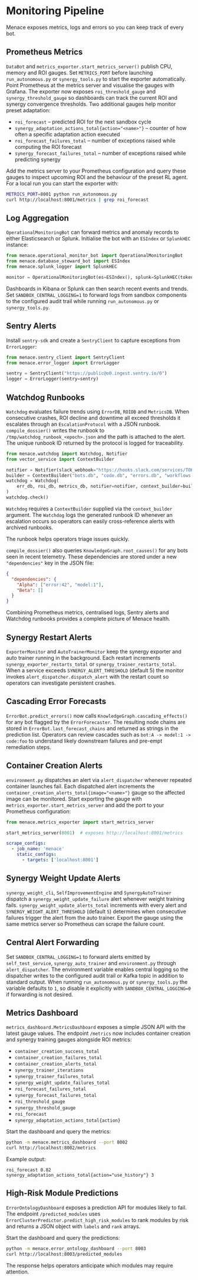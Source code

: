 # Monitoring Pipeline

Menace exposes metrics, logs and errors so you can keep track of every bot.

## Prometheus Metrics

`DataBot` and `metrics_exporter.start_metrics_server()` publish CPU, memory and
ROI gauges. Set `METRICS_PORT` before launching `run_autonomous.py` or
`synergy_tools.py` to start the exporter automatically. Point Prometheus at the
metrics server and visualise the gauges with Grafana. The exporter now exposes
`roi_threshold_gauge` and `synergy_threshold_gauge` so dashboards can track the
current ROI and synergy convergence thresholds. Two additional gauges help
monitor preset adaptation:

- `roi_forecast` – predicted ROI for the next sandbox cycle
- `synergy_adaptation_actions_total{action="<name>"}` – counter of how often a
  specific adaptation action executed
- `roi_forecast_failures_total` – number of exceptions raised while computing the ROI forecast
- `synergy_forecast_failures_total` – number of exceptions raised while predicting synergy

Add the metrics server to your Prometheus configuration and query these gauges
to inspect upcoming ROI and the behaviour of the preset RL agent.
For a local run you can start the exporter with:

```bash
METRICS_PORT=8001 python run_autonomous.py
curl http://localhost:8001/metrics | grep roi_forecast
```

## Log Aggregation

`OperationalMonitoringBot` can forward metrics and anomaly records to either
Elasticsearch or Splunk. Initialise the bot with an `ESIndex` or `SplunkHEC`
instance:

```python
from menace.operational_monitor_bot import OperationalMonitoringBot
from menace.database_steward_bot import ESIndex
from menace.splunk_logger import SplunkHEC

monitor = OperationalMonitoringBot(es=ESIndex(), splunk=SplunkHEC(token="token"))
```

Dashboards in Kibana or Splunk can then search recent events and trends.
Set `SANDBOX_CENTRAL_LOGGING=1` to forward logs from sandbox components to the
configured audit trail while running `run_autonomous.py` or `synergy_tools.py`.

## Sentry Alerts

Install `sentry-sdk` and create a `SentryClient` to capture exceptions from
`ErrorLogger`:

```python
from menace.sentry_client import SentryClient
from menace.error_logger import ErrorLogger

sentry = SentryClient("https://public@o0.ingest.sentry.io/0")
logger = ErrorLogger(sentry=sentry)
```

## Watchdog Runbooks

`Watchdog` evaluates failure trends using `ErrorDB`, `ROIDB` and `MetricsDB`.
When consecutive crashes, ROI decline and downtime all exceed thresholds it
escalates through an `EscalationProtocol` with a JSON runbook. `compile_dossier()`
writes the runbook to `/tmp/watchdog_runbook_<epoch>.json` and the path is attached
to the alert. The unique runbook ID returned by the protocol is logged for traceability.

```python
from menace.watchdog import Watchdog, Notifier
from vector_service import ContextBuilder

notifier = Notifier(slack_webhook="https://hooks.slack.com/services/TOKEN")
builder = ContextBuilder("bots.db", "code.db", "errors.db", "workflows.db")
watchdog = Watchdog(
    err_db, roi_db, metrics_db, notifier=notifier, context_builder=builder
)
watchdog.check()
```
`Watchdog` requires a `ContextBuilder` supplied via the `context_builder` argument.
The `Watchdog` logs the generated runbook ID whenever an escalation occurs so
operators can easily cross-reference alerts with archived runbooks.

The runbook helps operators triage issues quickly.

`compile_dossier()` also queries `KnowledgeGraph.root_causes()` for any bots
seen in recent telemetry. These dependencies are stored under a new
`"dependencies"` key in the JSON file:

```json
{
  "dependencies": {
    "Alpha": ["error:42", "model:1"],
    "Beta": []
  }
}
```

Combining Prometheus metrics, centralised logs, Sentry alerts and Watchdog
runbooks provides a complete picture of Menace health.

## Synergy Restart Alerts

`ExporterMonitor` and `AutoTrainerMonitor` keep the synergy exporter and auto
trainer running in the background. Each restart increments
`synergy_exporter_restarts_total` or `synergy_trainer_restarts_total`. When a
service exceeds `SYNERGY_ALERT_THRESHOLD` (default 5) the monitor invokes
`alert_dispatcher.dispatch_alert` with the restart count so operators can
investigate persistent crashes.

## Cascading Error Forecasts

`ErrorBot.predict_errors()` now calls `KnowledgeGraph.cascading_effects()` for
any bot flagged by the `ErrorForecaster`. The resulting node chains are stored
in `ErrorBot.last_forecast_chains` and returned as strings in the prediction
list. Operators can review cascades such as `bot:A -> model:1 -> code:foo` to
understand likely downstream failures and pre-empt remediation steps.

## Container Creation Alerts

`environment.py` dispatches an alert via `alert_dispatcher` whenever repeated
container launches fail. Each dispatched alert increments the
`container_creation_alerts_total{image="<name>"}` gauge so the affected image
can be monitored. Start exporting the gauge with
`metrics_exporter.start_metrics_server` and add the port to your Prometheus
configuration:

```python
from menace.metrics_exporter import start_metrics_server

start_metrics_server(8001)  # exposes http://localhost:8001/metrics
```

```yaml
scrape_configs:
  - job_name: 'menace'
    static_configs:
      - targets: ['localhost:8001']
```

## Synergy Weight Update Alerts

`synergy_weight_cli`, `SelfImprovementEngine` and `SynergyAutoTrainer` dispatch a
`synergy_weight_update_failure` alert whenever weight training fails.
`synergy_weight_update_alerts_total` increments with every alert and
`SYNERGY_WEIGHT_ALERT_THRESHOLD` (default `5`) determines when consecutive
failures trigger the alert from the auto trainer. Export the gauge using the
same metrics server so Prometheus can scrape the failure count.

## Central Alert Forwarding

Set `SANDBOX_CENTRAL_LOGGING=1` to forward alerts emitted by
`self_test_service`, `synergy_auto_trainer` and `environment.py` through
`alert_dispatcher`. The environment variable enables central logging so the
dispatcher writes to the configured audit trail or Kafka topic in addition to
standard output. When running `run_autonomous.py` or `synergy_tools.py` the
variable defaults to `1`, so disable it explicitly with `SANDBOX_CENTRAL_LOGGING=0`
if forwarding is not desired.

## Metrics Dashboard

`metrics_dashboard.MetricsDashboard` exposes a simple JSON API with the latest
gauge values. The endpoint `/metrics` now includes container creation and
synergy training gauges alongside ROI metrics:

* `container_creation_success_total`
* `container_creation_failures_total`
* `container_creation_alerts_total`
* `synergy_trainer_iterations`
* `synergy_trainer_failures_total`
* `synergy_weight_update_failures_total`
* `roi_forecast_failures_total`
* `synergy_forecast_failures_total`
* `roi_threshold_gauge`
* `synergy_threshold_gauge`
* `roi_forecast`
* `synergy_adaptation_actions_total{action}`

Start the dashboard and query the metrics:

```bash
python -m menace.metrics_dashboard --port 8002
curl http://localhost:8002/metrics
```
Example output:
```
roi_forecast 0.82
synergy_adaptation_actions_total{action="use_history"} 3
```

## High-Risk Module Predictions

`ErrorOntologyDashboard` exposes a prediction API for modules likely to fail.
The endpoint `/predicted_modules` uses
`ErrorClusterPredictor.predict_high_risk_modules` to rank modules by risk and
returns a JSON object with `labels` and `rank` arrays.

Start the dashboard and query the predictions:

```bash
python -m menace.error_ontology_dashboard --port 8003
curl http://localhost:8003/predicted_modules
```

The response helps operators anticipate which modules may require attention.
